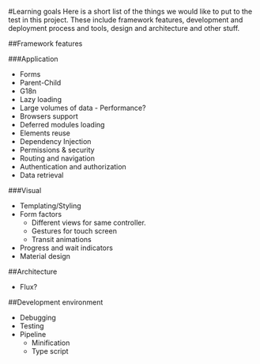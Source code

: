 #Learning goals
Here is a short list of the things we would like to put to the test in this project. These include framework features, development and deployment process and tools, design and architecture and other stuff.

##Framework features

###Application 
* Forms
* Parent-Child
* G18n
* Lazy loading
* Large volumes of data - Performance?
* Browsers support
* Deferred modules loading
* Elements reuse
* Dependency Injection
* Permissions & security
* Routing and navigation
* Authentication and authorization
* Data retrieval

###Visual 
* Templating/Styling
* Form factors
    * Different views for same controller.
    * Gestures for touch screen
    * Transit animations	
* Progress and wait indicators
* Material design

##Architecture
* Flux? 

##Development environment
* Debugging
* Testing
* Pipeline
    * Minification
    * Type script
